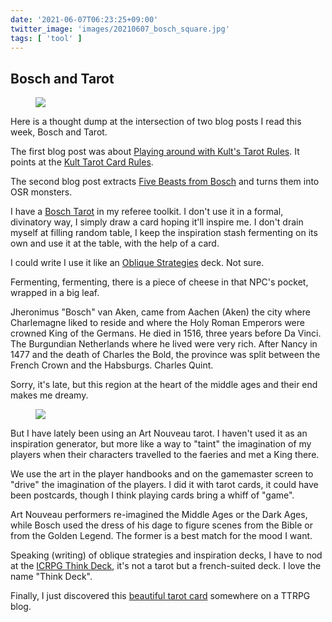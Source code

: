 ```yaml
---
date: '2021-06-07T06:23:25+09:00'
twitter_image: 'images/20210607_bosch_square.jpg'
tags: [ 'tool' ]
---
```


## Bosch and Tarot

<figure class="right">
<a href="images/20210607_bosch1.jpg"><img src="images/20210607_bosch1.jpg" loading="lazy" /></a>
<figcaption>
</figcaption>
</figure>

Here is a thought dump at the intersection of two blog posts I read this week, Bosch and Tarot.

The first blog post was about [Playing around with Kult's Tarot Rules](https://throneofsalt.blogspot.com/2021/06/playing-around-with-kults-tarot-rules.html). It points at the [Kult Tarot Card Rules](https://drive.google.com/open?id=1vydDsYUAin7mJYzFIgzeNrQi--sgfZRd).

The second blog post extracts [Five Beasts from Bosch](https://auguryignored.wordpress.com/2021/06/02/five-beasts-from-bosch/) and turns them into OSR monsters.

I have a [Bosch Tarot](https://www.bloodstone.info/product-page/the-hieronymus-bosch-tarot) in my referee toolkit. I don't use it in a formal, divinatory way, I simply draw a card hoping it'll inspire me. I don't drain myself at filling random table, I keep the inspiration stash fermenting on its own and use it at the table, with the help of a card.

I could write I use it like an [Oblique Strategies](https://en.wikipedia.org/wiki/Oblique_Strategies) deck. Not sure.

Fermenting, fermenting, there is a piece of cheese in that NPC's pocket, wrapped in a big leaf.

Jheronimus "Bosch" van Aken, came from Aachen (Aken) the city where Charlemagne liked to reside and where the Holy Roman Emperors were crowned King of the Germans. He died in 1516, three years before Da Vinci. The Burgundian Netherlands where he lived were very rich. After Nancy in 1477 and the death of Charles the Bold, the province was split between the French Crown and the Habsburgs. Charles Quint.

Sorry, it's late, but this region at the heart of the middle ages and their end makes me dreamy.

<figure class="left">
<a href="images/20210607_nouveau.jpg"><img src="images/20210607_nouveau.jpg" loading="lazy" /></a>
<figcaption>
</figcaption>
</figure>

But I have lately been using an Art Nouveau tarot. I haven't used it as an inspiration generator, but more like a way to "taint" the imagination of my players when their characters travelled to the faeries and met a King there.

We use the art in the player handbooks and on the gamemaster screen to "drive" the imagination of the players. I did it with tarot cards, it could have been postcards, though I think playing cards bring a whiff of "game".

Art Nouveau performers re-imagined the Middle Ages or the Dark Ages, while Bosch used the dress of his dage to figure scenes from the Bible or from the Golden Legend. The former is a best match for the mood I want.

Speaking (writing) of oblique strategies and inspiration decks, I have to nod at the [ICRPG Think Deck](https://www.drivethrurpg.com/product/321761/ICRPG-THINK-DECK?affiliate_id=2746229), it's not a tarot but a french-suited deck. I love the name "Think Deck".

Finally, I just discovered this [beautiful tarot card](https://www.machine9.net/2021/03/30/nechrubel-tarot-card/) somewhere on a TTRPG blog.

